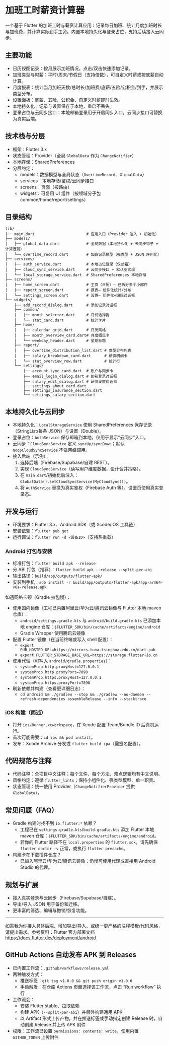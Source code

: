 # 加班工时薪资计算器

一个基于 Flutter 的加班工时与薪资计算应用：记录每日加班、统计月度加班时长与加班费，并计算实际到手工资。内置本地持久化与登录占位，支持后续接入云同步。

## 主要功能

- 日历视图记录：按月展示加班情况，点击/双击快速添加记录。
- 加班类型与时薪：平时/周末/节假日（支持倍数），可自定义时薪或按底薪自动计算。
- 月度报表：统计当月加班天数/总时长/加班费/底薪/五险/公积金/到手，并展示类型分布。
- 设置面板：底薪、五险、公积金、自定义时薪即时生效。
- 本地持久化：记录与设置保存于本地，重启不丢失。
- 登录占位与云同步接口：本地邮箱登录用于开启同步入口，云同步接口可替换为真实后端。

## 技术栈与分层

- 框架：Flutter 3.x
- 状态管理：Provider（全局 `GlobalData` 作为 `ChangeNotifier`）
- 本地存储：SharedPreferences
- 分层约定：
  - models：数据模型与全局状态（`OvertimeRecord`、`GlobalData`）
  - services：本地存储/鉴权/云同步接口
  - screens：页面（按路由）
  - widgets：可复用 UI 组件（按领域分子包 common/home/report/settings）

## 目录结构

```
lib/
├── main.dart                       # 应用入口（Provider 注入 + 初始化）
├── models/
│   ├── global_data.dart            # 全局数据（本地持久化 + 云同步钩子 + 计算逻辑）
│   └── overtime_record.dart        # 加班记录模型（强类型 + JSON 序列化）
├── services/
│   ├── auth_service.dart           # 本地占位登录（仅邮箱）
│   ├── cloud_sync_service.dart     # 云同步接口 + 默认空实现
│   └── local_storage_service.dart  # SharedPreferences 本地存储
├── screens/
│   ├── home_screen.dart            # 主页（日历）— 已拆分多个小部件
│   ├── report_screen.dart          # 报表— 组件化统计/分布
│   └── settings_screen.dart        # 设置— 组件化+编辑对话框
└── widgets/
    ├── add_record_dialog.dart      # 添加记录对话框
    ├── common/
    │   ├── month_selector.dart     # 月份选择器
    │   └── stat_card.dart          # 统计卡片
    ├── home/
    │   ├── calendar_grid.dart      # 日历网格
    │   ├── month_overview_card.dart# 月度概览卡
    │   └── weekday_header.dart     # 星期标题
    ├── report/
    │   ├── overtime_distribution_list.dart # 类型分布列表
    │   ├── salary_breakdown_card.dart      # 薪资明细卡
    │   └── stat_overview_row.dart          # 统计行
    └── settings/
        ├── account_sync_card.dart  # 账户与同步卡
        ├── email_login_dialog.dart # 邮箱登录对话框
        ├── salary_edit_dialog.dart # 薪资设置对话框
        ├── settings_about_card.dart
        ├── settings_insurance_section.dart
        └── settings_salary_section.dart
```

## 本地持久化与云同步

- 本地持久化：`LocalStorageService` 使用 SharedPreferences 保存记录（StringList/每条 JSON）与设置（Double）。
- 登录占位：`AuthService` 保存邮箱到本地，仅用于显示“云同步”入口。
- 云同步：`CloudSyncService` 定义 `syncUp/syncDown`；默认 `NoopCloudSyncService` 不做网络调用。
- 接入后端（示例）：
  1. 选择后端（Firebase/Supabase/自建 REST）。
  2. 实现 `CloudSyncService`（读写用户维度数据，设计合并策略）。
  3. 在 `main.dart`/初始化后注入：`GlobalData().setCloudSyncService(MyCloudSync())`。
  4. 将 `AuthService` 替换为真实鉴权（Firebase Auth 等），设置页使用真实登录态。

## 开发与运行

- 环境要求：Flutter 3.x、Android SDK（或 Xcode/iOS 工具链）
- 安装依赖：`flutter pub get`
- 运行调试：`flutter run -d <设备ID>`（支持热重载）

### Android 打包与安装

- 标准打包：`flutter build apk --release`
- 分 ABI 打包（推荐）：`flutter build apk --release --split-per-abi`
- 输出路径：`build/app/outputs/flutter-apk/`
- 安装到手机：`adb install -r build/app/outputs/flutter-apk/app-arm64-v8a-release.apk`

如遇网络卡顿（Gradle 拉包慢）：
- 使用国内镜像（工程已内置阿里云/华为云/腾讯云镜像与 Flutter 本地 maven 仓库）：
  - `android/settings.gradle.kts` 与 `android/build.gradle.kts` 已添加本地 engine 仓库：`$FLUTTER_SDK/bin/cache/artifacts/engine/android`
  - Gradle Wrapper 使用腾讯云镜像
- 配置 Flutter 镜像（在当前终端或写入 shell 配置）：
  - `export PUB_HOSTED_URL=https://mirrors.tuna.tsinghua.edu.cn/dart-pub`
  - `export FLUTTER_STORAGE_BASE_URL=https://storage.flutter-io.cn`
- 使用代理（可写入 `android/gradle.properties`）：
  - `systemProp.http.proxyHost=127.0.0.1`
  - `systemProp.http.proxyPort=7890`
  - `systemProp.https.proxyHost=127.0.0.1`
  - `systemProp.https.proxyPort=7890`
- 刷新依赖并构建（查看更详细日志）：
  - `cd android && ./gradlew --stop && ./gradlew --no-daemon --refresh-dependencies assembleRelease --info --stacktrace`

### iOS 构建（简述）

- 打开 `ios/Runner.xcworkspace`，在 Xcode 配置 Team/Bundle ID 后真机运行。
- 首次可能需要：`cd ios && pod install`。
- 发布：Xcode Archive 分发或 `flutter build ipa`（需签名配置）。

## 代码规范与注释

- 代码注释：全项目中文注释；每个文件、每个方法、难点逻辑均有中文说明。
- 风格约定：遵循 `flutter_lints`；保持小组件化、强类型模型、单一职责。
- 状态管理：统一使用 Provider（`ChangeNotifierProvider` 提供 `GlobalData`）。

## 常见问题（FAQ）

- Gradle 构建时找不到 `io.flutter:*` 依赖？
  - 工程已在 `settings.gradle.kts`/`build.gradle.kts` 添加 Flutter 本地 maven 仓库：`$FLUTTER_SDK/bin/cache/artifacts/engine/android`。
  - 若你的 Flutter 路径不在 `local.properties` 的 `flutter.sdk`，请先确保 `flutter doctor -v` 正常，或执行 `flutter precache`。
- 构建卡在下载插件仓库？
  - 已加入阿里云/华为云/腾讯云镜像；仍慢可使用代理或直接用 Android Studio 的代理。

## 规划与扩展

- 接入真实登录与云同步（Firebase/Supabase/自建）。
- 导出/导入 JSON 用于备份和迁移。
- 更丰富的筛选、编辑与撤销/恢复功能。

---

如需我为你接入具体后端、增加导出/导入、或统一更严格的注释模板/代码风格，请提出需求。参考资料：Flutter 官方部署文档 https://docs.flutter.dev/deployment/android

## GitHub Actions 自动发布 APK 到 Releases

- 已内置工作流：`.github/workflows/release.yml`
- 两种触发方式：
  - 推送标签：`git tag v1.0.0 && git push origin v1.0.0`
  - 手动触发：在仓库 Actions 页面选择该工作流，点击 “Run workflow” 执行
- 工作流会：
  - 安装 Flutter stable、拉取依赖
  - 构建 APK（`--split-per-abi`）并额外构建通用 APK
  - 以 Artifact 形式上传产物，并在推送标签或手动指定创建 Release 时，自动创建 Release 并上传 APK 附件
- 权限：工作流已设置 `permissions: contents: write`，使用内置 `GITHUB_TOKEN` 上传附件
